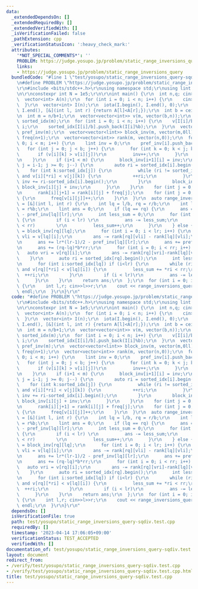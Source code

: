 ```yaml
---
data:
  _extendedDependsOn: []
  _extendedRequiredBy: []
  _extendedVerifiedWith: []
  _isVerificationFailed: false
  _pathExtension: cpp
  _verificationStatusIcon: ':heavy_check_mark:'
  attributes:
    '*NOT_SPECIAL_COMMENTS*': ''
    PROBLEM: https://judge.yosupo.jp/problem/static_range_inversions_query
    links:
    - https://judge.yosupo.jp/problem/static_range_inversions_query
  bundledCode: "#line 1 \"test/yosupo/static_range_inversions_query-sqdiv.test.cpp\"\
    \n#define PROBLEM \"https://judge.yosupo.jp/problem/static_range_inversions_query\"\
    \r\n#include <bits/stdc++.h>\r\nusing namespace std;\r\nusing lint = long long;\r\
    \n\r\nconstexpr int N = 1e5;\r\n\r\nint main() {\r\n  int n,q; cin>>n>>q;\r\n\
    \  vector<int> A(n);\r\n  for (int i = 0; i < n; i++) {\r\n    cin>>A[i];\r\n\
    \  }\r\n  vector<int> I(n);\r\n  iota(I.begin(), I.end(), 0);\r\n  stable_sort(I.begin(),\
    \ I.end(), [&](int l, int r) {return A[l]<A[r];});\r\n  int b = ceil(sqrt(n));\r\
    \n  int m = n/b+1;\r\n  vector<vector<int>> v(m, vector(b,n));\r\n  vector<vector<int>>\
    \ sorted_idx(m);\r\n  for (int i = 0; i < n; i++) {\r\n    v[I[i]/b][I[i]%b] =\
    \ i;\r\n    sorted_idx[I[i]/b].push_back(I[i]%b);\r\n  }\r\n  vector<vector<int>>\
    \ pref_inv(m);\r\n  vector<vector<lint>> block_inv(m, vector(m,0ll));\r\n  vector<int>\
    \ freq(n+1);\r\n  vector<vector<int>> rank(m, vector(n,0));\r\n  for (int i =\
    \ 0; i < m; i++) {\r\n    lint inv = 0;\r\n    pref_inv[i].push_back(0);\r\n \
    \   for (int j = 0; j < b; j++) {\r\n      for (int k = 0; k < j; k++) {\r\n \
    \       if (v[i][k] > v[i][j])\r\n          inv++;\r\n      }\r\n      pref_inv[i].push_back(inv);\r\
    \n    }\r\n    if (i+1 < m) {\r\n      block_inv[i+1][i] = inv;\r\n      for (int\
    \ j = i-1; j >= 0; j--) {\r\n        auto ri = sorted_idx[i].begin();\r\n    \
    \    for (int k:sorted_idx[j]) {\r\n          while (ri != sorted_idx[i].end()\
    \ and v[i][*ri] < v[j][k]) {\r\n            ++ri;\r\n          }\r\n         \
    \ inv += ri-sorted_idx[i].begin();\r\n        }\r\n        block_inv[i+1][j] =\
    \ block_inv[i][j] + inv;\r\n      }\r\n    }\r\n    for (int j = 0; j < n; j++)\r\
    \n      rank[i][j+1] = rank[i][j] + freq[j];\r\n    for (int j = 0; j < b; j++)\
    \ {\r\n      freq[v[i][j]]++;\r\n    }\r\n  }\r\n  auto range_inversions_query\
    \ = [&](int l, int r) {\r\n    int lq = l/b, rq = r/b;\r\n    int lr = l%b, rr\
    \ = r%b;\r\n    lint ans = 0;\r\n    if (lq == rq) {\r\n      ans = pref_inv[lq][rr]\
    \ - pref_inv[lq][lr];\r\n      int less_sum = 0;\r\n      for (int i : sorted_idx[lq])\
    \ {\r\n        if (i < lr) \r\n          ans -= less_sum;\r\n        else if (i\
    \ < rr)        \r\n          less_sum++;\r\n      }\r\n    } else {\r\n      ans\
    \ = block_inv[rq][lq];\r\n      for (int i = 0; i < lr; i++) {\r\n        auto\
    \ vli = v[lq][i];\r\n        ans -= rank[rq][vli] - rank[lq][vli];\r\n      }\r\
    \n      ans += lr*(lr-1)/2 - pref_inv[lq][lr];\r\n      ans += pref_inv[rq][rr];\r\
    \n      ans += (rq-lq)*b*rr;\r\n      for (int i = 0; i < rr; i++) {\r\n     \
    \   auto vri = v[rq][i];\r\n        ans -= rank[rq][vri]-rank[lq][vri];\r\n  \
    \    }\r\n      auto ri = sorted_idx[rq].begin();\r\n      int less_sum = 0;\r\
    \n      for (int i:sorted_idx[lq]) if (i<lr) {\r\n        while (ri != sorted_idx[rq].end()\
    \ and v[rq][*ri] < v[lq][i]) {\r\n          less_sum += *ri < rr;\r\n        \
    \  ++ri;\r\n        }\r\n        if (i < lr)\r\n          ans -= less_sum;\r\n\
    \      }\r\n    }\r\n    return ans;\r\n  };\r\n  for (int i = 0; i < q; i++)\
    \ {\r\n    int l,r; cin>>l>>r;\r\n    cout << range_inversions_query(l, r) <<\
    \ endl;\r\n  }\r\n}\r\n"
  code: "#define PROBLEM \"https://judge.yosupo.jp/problem/static_range_inversions_query\"\
    \r\n#include <bits/stdc++.h>\r\nusing namespace std;\r\nusing lint = long long;\r\
    \n\r\nconstexpr int N = 1e5;\r\n\r\nint main() {\r\n  int n,q; cin>>n>>q;\r\n\
    \  vector<int> A(n);\r\n  for (int i = 0; i < n; i++) {\r\n    cin>>A[i];\r\n\
    \  }\r\n  vector<int> I(n);\r\n  iota(I.begin(), I.end(), 0);\r\n  stable_sort(I.begin(),\
    \ I.end(), [&](int l, int r) {return A[l]<A[r];});\r\n  int b = ceil(sqrt(n));\r\
    \n  int m = n/b+1;\r\n  vector<vector<int>> v(m, vector(b,n));\r\n  vector<vector<int>>\
    \ sorted_idx(m);\r\n  for (int i = 0; i < n; i++) {\r\n    v[I[i]/b][I[i]%b] =\
    \ i;\r\n    sorted_idx[I[i]/b].push_back(I[i]%b);\r\n  }\r\n  vector<vector<int>>\
    \ pref_inv(m);\r\n  vector<vector<lint>> block_inv(m, vector(m,0ll));\r\n  vector<int>\
    \ freq(n+1);\r\n  vector<vector<int>> rank(m, vector(n,0));\r\n  for (int i =\
    \ 0; i < m; i++) {\r\n    lint inv = 0;\r\n    pref_inv[i].push_back(0);\r\n \
    \   for (int j = 0; j < b; j++) {\r\n      for (int k = 0; k < j; k++) {\r\n \
    \       if (v[i][k] > v[i][j])\r\n          inv++;\r\n      }\r\n      pref_inv[i].push_back(inv);\r\
    \n    }\r\n    if (i+1 < m) {\r\n      block_inv[i+1][i] = inv;\r\n      for (int\
    \ j = i-1; j >= 0; j--) {\r\n        auto ri = sorted_idx[i].begin();\r\n    \
    \    for (int k:sorted_idx[j]) {\r\n          while (ri != sorted_idx[i].end()\
    \ and v[i][*ri] < v[j][k]) {\r\n            ++ri;\r\n          }\r\n         \
    \ inv += ri-sorted_idx[i].begin();\r\n        }\r\n        block_inv[i+1][j] =\
    \ block_inv[i][j] + inv;\r\n      }\r\n    }\r\n    for (int j = 0; j < n; j++)\r\
    \n      rank[i][j+1] = rank[i][j] + freq[j];\r\n    for (int j = 0; j < b; j++)\
    \ {\r\n      freq[v[i][j]]++;\r\n    }\r\n  }\r\n  auto range_inversions_query\
    \ = [&](int l, int r) {\r\n    int lq = l/b, rq = r/b;\r\n    int lr = l%b, rr\
    \ = r%b;\r\n    lint ans = 0;\r\n    if (lq == rq) {\r\n      ans = pref_inv[lq][rr]\
    \ - pref_inv[lq][lr];\r\n      int less_sum = 0;\r\n      for (int i : sorted_idx[lq])\
    \ {\r\n        if (i < lr) \r\n          ans -= less_sum;\r\n        else if (i\
    \ < rr)        \r\n          less_sum++;\r\n      }\r\n    } else {\r\n      ans\
    \ = block_inv[rq][lq];\r\n      for (int i = 0; i < lr; i++) {\r\n        auto\
    \ vli = v[lq][i];\r\n        ans -= rank[rq][vli] - rank[lq][vli];\r\n      }\r\
    \n      ans += lr*(lr-1)/2 - pref_inv[lq][lr];\r\n      ans += pref_inv[rq][rr];\r\
    \n      ans += (rq-lq)*b*rr;\r\n      for (int i = 0; i < rr; i++) {\r\n     \
    \   auto vri = v[rq][i];\r\n        ans -= rank[rq][vri]-rank[lq][vri];\r\n  \
    \    }\r\n      auto ri = sorted_idx[rq].begin();\r\n      int less_sum = 0;\r\
    \n      for (int i:sorted_idx[lq]) if (i<lr) {\r\n        while (ri != sorted_idx[rq].end()\
    \ and v[rq][*ri] < v[lq][i]) {\r\n          less_sum += *ri < rr;\r\n        \
    \  ++ri;\r\n        }\r\n        if (i < lr)\r\n          ans -= less_sum;\r\n\
    \      }\r\n    }\r\n    return ans;\r\n  };\r\n  for (int i = 0; i < q; i++)\
    \ {\r\n    int l,r; cin>>l>>r;\r\n    cout << range_inversions_query(l, r) <<\
    \ endl;\r\n  }\r\n}\r\n"
  dependsOn: []
  isVerificationFile: true
  path: test/yosupo/static_range_inversions_query-sqdiv.test.cpp
  requiredBy: []
  timestamp: '2023-04-14 17:06:05+09:00'
  verificationStatus: TEST_ACCEPTED
  verifiedWith: []
documentation_of: test/yosupo/static_range_inversions_query-sqdiv.test.cpp
layout: document
redirect_from:
- /verify/test/yosupo/static_range_inversions_query-sqdiv.test.cpp
- /verify/test/yosupo/static_range_inversions_query-sqdiv.test.cpp.html
title: test/yosupo/static_range_inversions_query-sqdiv.test.cpp
---
```

